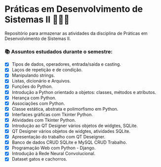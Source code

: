 # Práticas em Desenvolvimento de Sistemas II 👩🏻‍💻

Repositório para armazenar as atividades da disciplina de Práticas em Desenvolvimento de Sistemas II.

### 📚 Assuntos estudados durante o  semestre:

- [x] Tipos de dados, operadores, entrada/saída e casting.
- [x] Laços de repetição e de condição.
- [x] Manipulando strings.
- [x] Listas, dicionário e Arquivos.
- [x] Funções do Python.
- [x] Introdução a Python orientado a objetos: classes, métodos e atributos.
- [x] Herança com Python.
- [x] Associações com Python.
- [x] Classe estática, abstrata e polimorfismo em Python.
- [x] Interfaces gráficas com Tkinter Python.
- [x] Atividades com Tkinter Python.
- [x] Introdução ao QT Designer vários objetos de widgtes, SQLite.
- [x] QT Designer vários objetos de widgtes, atividades SQLite.
- [x] Apresentação do trabalho com QT Deseigner.
- [x] Banco de dados CRUD SQLite e MySQL CRUD Trabalho.
- [x] Programação Web com Python - Django.
- [x] Introdução à Rede Neural Convolucional.
- [x] Dataset gatos e cachorros.
